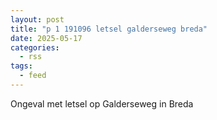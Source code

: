 ```yaml
---
layout: post
title: "p 1 191096 letsel galderseweg breda"
date: 2025-05-17
categories: 
  - rss
tags: 
  - feed
---
```


Ongeval met letsel op Galderseweg in Breda
